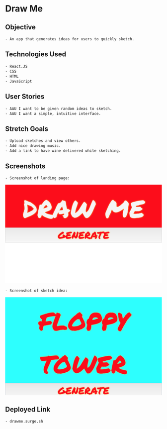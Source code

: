 # Draw Me

## Objective
    - An app that generates ideas for users to quickly sketch.

## Technologies Used
    - React.JS
    - CSS
    - HTML
    - JavaScript

## User Stories
    - AAU I want to be given random ideas to sketch.
    - AAU I want a simple, intuitive interface.

## Stretch Goals
    - Upload sketches and view others.
    - Add nice drawing music.
    - Add a link to have wine delivered while sketching.

## Screenshots
    - Screenshot of landing page:
![Screenshot of landing page](draw_me.png)

    - Screenshot of sketch idea:
![Screenshot of sketch idea](floppy_tower.png)

## Deployed Link
    - drawme.surge.sh